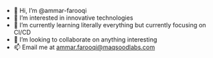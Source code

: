 - 👋 Hi, I’m @ammar-farooqi
- 👀 I’m interested in innovative technologies
- 🌱 I’m currently learning literally everything but currently focusing on CI/CD
- 💞️ I’m looking to collaborate on anything interesting
- 📫 Email me at ammar.farooqi@maqsoodlabs.com

<!---
ammar-farooqi/ammar-farooqi is a ✨ special ✨ repository because its `README.md` (this file) appears on your GitHub profile.
You can click the Preview link to take a look at your changes.
--->
